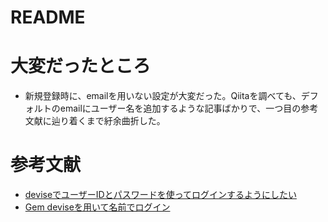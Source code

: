 # README

# 大変だったところ
- 新規登録時に、emailを用いない設定が大変だった。Qiitaを調べても、デフォルトのemailにユーザー名を追加するような記事ばかりで、一つ目の参考文献に辿り着くまで紆余曲折した。

# 参考文献
- [deviseでユーザーIDとパスワードを使ってログインするようにしたい](https://qiita.com/tocomi/items/be2efad196a5ed0fb5ab)
- [Gem deviseを用いて名前でログイン](http://freecamp.life/rails-devise-name/)
